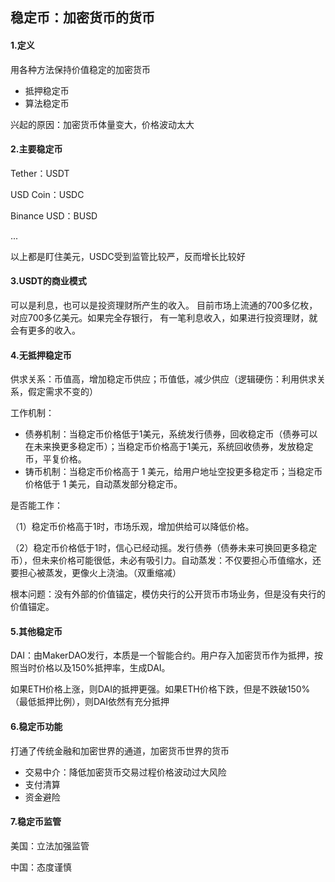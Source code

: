 ## 稳定币：加密货币的货币

#### 1.定义

用各种方法保持价值稳定的加密货币

- 抵押稳定币
- 算法稳定币

兴起的原因：加密货币体量变大，价格波动太大

#### 2.主要稳定币

Tether：USDT

USD Coin：USDC

Binance USD：BUSD

...

以上都是盯住美元，USDC受到监管比较严，反而增长比较好

#### 3.USDT的商业模式

可以是利息，也可以是投资理财所产生的收入。 目前市场上流通的700多亿枚，对应700多亿美元。如果完全存银行， 有一笔利息收入，如果进行投资理财，就会有更多的收入。

#### 4.无抵押稳定币

供求关系：币值高，增加稳定币供应；币值低，减少供应（逻辑硬伤：利用供求关系，假定需求不变的）

工作机制：

- 债券机制：当稳定币价格低于1美元，系统发行债券，回收稳定币（债券可以在未来换更多稳定币）；当稳定币价格高于1美元，系统回收债券，发放稳定币，平复价格。
- 铸币机制：当稳定币价格高于 1 美元，给用户地址空投更多稳定币；当稳定币价格低于 1 美元，自动蒸发部分稳定币。

是否能工作：

（1）稳定币价格高于1时，市场乐观，增加供给可以降低价格。

（2）稳定币价格低于1时，信心已经动摇。发行债券（债券未来可换回更多稳定币），但未来价格可能很低，未必有吸引力。自动蒸发：不仅要担心币值缩水，还要担心被蒸发，更像火上浇油。（双重缩减）

根本问题：没有外部的价值锚定，模仿央行的公开货币市场业务，但是没有央行的价值锚定。

#### 5.其他稳定币

DAI：由MakerDAO发行，本质是一个智能合约。用户存入加密货币作为抵押，按照当时价格以及150%抵押率，生成DAI。

如果ETH价格上涨，则DAI的抵押更强。如果ETH价格下跌，但是不跌破150%（最低抵押比例），则DAI依然有充分抵押

#### 6.稳定币功能

打通了传统金融和加密世界的通道，加密货币世界的货币

- 交易中介：降低加密货币交易过程价格波动过大风险
- 支付清算
- 资金避险

#### 7.稳定币监管

美国：立法加强监管

中国：态度谨慎

